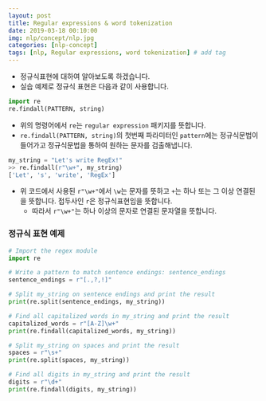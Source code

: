 ```yaml
---
layout: post
title: Regular expressions & word tokenization
date: 2019-03-18 00:10:00
img: nlp/concept/nlp.jpg
categories: [nlp-concept] 
tags: [nlp, Regular expressions, word tokenization] # add tag
---
```


+ 정규식표현에 대하여 알아보도록 하겠습니다.
+ 실습 예제로 정규식 표현은 다음과 같이 사용합니다.

```python
import re
re.findall(PATTERN, string)
```

+ 위의 명령어에서 `re`는 `regular expression` 패키지를 뜻합니다.
+ `re.findall(PATTERN, string)`의 첫번째 파라미터인 `pattern`에는 정규식문법이 들어가고 정규식문법을 통하여 원하는 문자를 검출해냅니다.

```python
my_string = "Let's write RegEx!"
>> re.findall(r"\w+", my_string)
['Let', 's', 'write', 'RegEx']
```

+ 위 코드에서 사용된 `r"\w+"`에서 `\w`는 문자를 뜻하고 `+`는 하나 또는 그 이상 연결된을 뜻합니다. 접두사인 `r`은 정규식표현임을 뜻합니다.
  + 따라서 `r"\w+"`는 하나 이상의 문자로 연결된 문자열을 뜻합니다.

### 정규식 표현 예제

```python
# Import the regex module
import re

# Write a pattern to match sentence endings: sentence_endings
sentence_endings = r"[.,?,!]"

# Split my_string on sentence endings and print the result
print(re.split(sentence_endings, my_string))

# Find all capitalized words in my_string and print the result
capitalized_words = r"[A-Z]\w+"
print(re.findall(capitalized_words, my_string))

# Split my_string on spaces and print the result
spaces = r"\s+"
print(re.split(spaces, my_string))

# Find all digits in my_string and print the result
digits = r"\d+"
print(re.findall(digits, my_string))
```

